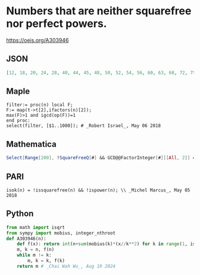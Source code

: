 # Numbers that are neither squarefree nor perfect powers\.
https://oeis.org/A303946
## JSON
```JSON
[12, 18, 20, 24, 28, 40, 44, 45, 48, 50, 52, 54, 56, 60, 63, 68, 72, 75, 76, 80, 84, 88, 90, 92, 96, 98, 99, 104, 108, 112, 116, 117, 120, 124, 126, 132, 135, 136, 140, 147, 148, 150, 152, 153, 156, 160, 162, 164, 168, 171, 172, 175, 176, 180, 184, 188, 189]
```
## Maple
```Maple
filter:= proc(n) local F;
F:= map(t->t[2],ifactors(n)[2]);
max(F)>1 and igcd(op(F))=1
end proc:
select(filter, [$1..1000]); # _Robert Israel_, May 06 2018
```
## Mathematica
```Mathematica
Select[Range[200], !SquareFreeQ[#] && GCD@@FactorInteger[#][[All, 2]] == 1 &]
```
## PARI
```PARI
isok(n) = !issquarefree(n) && !ispower(n); \\ _Michel Marcus_, May 05 2018
```
## Python
```Python
from math import isqrt
from sympy import mobius, integer_nthroot
def A303946(n):
    def f(x): return int(n+sum(mobius(k)*(x//k**2) for k in range(1, isqrt(x)+1))-sum(mobius(k)*(integer_nthroot(x,k)[0]-1) for k in range(2,x.bit_length())))
    m, k = n, f(n)
    while m != k:
        m, k = k, f(k)
    return m # _Chai Wah Wu_, Aug 19 2024
```
